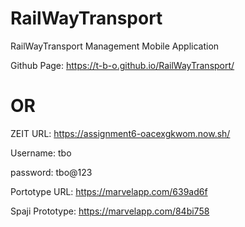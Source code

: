 # RailWayTransport
RailWayTransport Management Mobile Application

Github Page: https://t-b-o.github.io/RailWayTransport/      

#                        OR

ZEIT URL: https://assignment6-oacexgkwom.now.sh/


Username: tbo

password: tbo@123


Portotype URL: https://marvelapp.com/639ad6f

Spaji Prototype: https://marvelapp.com/84bi758


